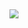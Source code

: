 &nbsp;
<!-- 
  <a href="https://nestjs.com/" target="_blank" rel="noreferrer">
    <img src="https://skillicons.dev/icons?i=nestjs" alt="nestjs" width="60" height="60"/>
  </a>
<a href="https://www.typescriptlang.org/" target="_blank" rel="noreferrer">
    <img src="https://skillicons.dev/icons?i=typescript" alt="typescript" width="60" height="60"/>
  </a>
   <a href="https://nextjs.org/" target="_blank" rel="noreferrer">
    <img src="https://skillicons.dev/icons?i=nextjs" alt="nextjs" width="60" height="60"/>
  </a>
  <a href="https://react.dev/" target="_blank" rel="noreferrer">
    <img src="https://skillicons.dev/icons?i=react" alt="reactjs" width="60" height="60"/>
  </a>
   <a href="https://aws.amazon.com/" target="_blank" rel="noreferrer">
    <img src="https://skillicons.dev/icons?i=aws" alt="aws" width="60" height="60"/>
  </a>
    <a href="https://www.prisma.io//" target="_blank" rel="noreferrer">
    <img src="https://skillicons.dev/icons?i=prisma" alt="prisma" width="60" height="60"/>
  </a>
 <a href="https://tailwindcss.com/" target="_blank" rel="noreferrer">
    <img src="https://skillicons.dev/icons?i=tailwind" alt="tailwind" width="60" height="60"/>
  </a>
  <a href="https://java.com/" target="_blank" rel="noreferrer">
    <img src="https://skillicons.dev/icons?i=java" alt="java" width="60" height="60"/>
  </a>
  <a href="https://postgresql.org/" target="_blank" rel="noreferrer">
    <img src="https://skillicons.dev/icons?i=postgres" alt="postgres" width="60" height="60"/>
  </a>
 -->

 <img src="https://tyemkr6ukjsfdgsehyrdytjtf.vercel.app/api/top-langs/?username=Marc-Xavier&cache_seconds=30&layout=compact&show_icons=true&count_private=true&theme=dark" style="max-width: 1100px !important;" /> 

 <!-- <img src="https://tyemkr6ukjsfdgsehyrdytjtf.vercel.app/api/top-langs/?username=Marc-Xavier&cache_seconds=30&layout=compact&show_icons=true&count_private=true&theme=dark" style="width:1100px !important;max-width: 1100px !important;" />  -->

<!-- <img src="https://github-readme-stats.vercel.app/api/top-langs/?username=Marc-Xavier&layout=compact&show_icons=true&count_private=true&theme=dark" style="width:1100px !important;max-width: 1100px !important;" /> -->

<!-- [![Top Langs](https:///api/top-langs/?username=Xa-v&layout=pie)](https://github.com/Xa-v/github-readme-stats) -->


<!-- <img src="https://github-readme-stats.vercel.app/api/top-langs/?username=Xa-v&layout=pie&show_icons=true&count_private=true&theme=dark" style="width:1100px !important;max-width: 1100px !important;" /> -->
<div style="text-align: center !important;">
  </div>

